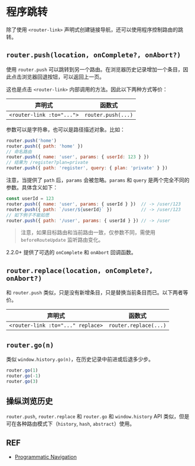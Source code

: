# 程序跳转

除了使用 `<router-link>` 声明式创建链接导航，还可以使用程序控制路由的跳转。

## `router.push(location, onComplete?, onAbort?)`

使用 `router.push` 可以跳转到另一个路由。在浏览器历史记录增加一个条目，因此点击浏览器回退按钮，可以返回上一页。

这也是点击 `<router-link>` 内部调用的方法。因此以下两种方式等价：

| 声明式                    | 函数式             |
| ------------------------- | ------------------ |
| `<router-link :to="...">` | `router.push(...)` |

参数可以是字符串，也可以是路径描述对象。比如：

```js
router.push('home')
router.push({ path: 'home' })
// 命名路由
router.push({ name: 'user', params: { userId: 123 } })
// 结果为 /register?plan=private
router.push({ path: 'register', query: { plan: 'private' } })
```

注意，当提供了 `path` 后，`params` 会被忽略。`params` 和 `query` 是两个完全不同的参数。具体含义如下：

```js
const userId = 123
router.push({ name: 'user', params: { userId } })  // -> /user/123
router.push({ path: `/user/${userId}` })           // -> /user/123
// 如下例子不能如愿
router.push({ path: '/user', params: { userId } }) // -> /user
```

> 注意，如果目标路由和当前路由一致，仅参数不同，需使用 `beforeRouteUpdate` 监听路由变化。

2.2.0+ 提供了可选的 `onComplete` 和 `onAbort` 回调函数。

## `router.replace(location, onComplete?, onAbort?)`

和 `router.push` 类似，只是没有新增条目，只是替换当前条目而已。以下两者等价。

| 声明式                            | 函数式                |
| --------------------------------- | --------------------- |
| `<router-link :to="..." replace>` | `router.replace(...)` |

## `router.go(n)`

类似 `window.history.go(n)`，在历史记录中前进或后退多少步。

```js
router.go(1)
router.go(-1)
router.go(3)
```

## 操纵浏览历史

`router.push`, `router.replace` 和 `router.go` 和 `window.history` API 类似，但是可在各种路由模式下（`history`, `hash`, `abstract`）使用。

## REF

- [Programmatic Navigation][navigation]

[navigation]: https://router.vuejs.org/en/essentials/navigation.html